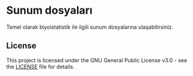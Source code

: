 # Sunum dosyaları 

Temel olarak biyoistatistik ile ilgili sunum dosyalarına ulaşabilirsiniz.
 

## License 

This project is licensed under the GNU General Public License v3.0 - see the [LICENSE](LICENSE) file for details.

